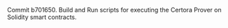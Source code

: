 Commit b701650.                    Build and Run scripts for executing the Certora Prover on Solidity smart contracts.